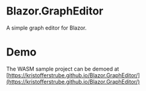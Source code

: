 ﻿# Blazor.GraphEditor
A simple graph editor for Blazor.

# Demo
The WASM sample project can be demoed at [https://kristofferstrube.github.io/Blazor.GraphEditor/](https://kristofferstrube.github.io/Blazor.GraphEditor/)

